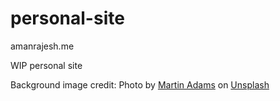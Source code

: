 # personal-site

amanrajesh.me

WIP personal site

Background image credit: Photo by <a href="https://unsplash.com/@martinadams?utm_source=unsplash&utm_medium=referral&utm_content=creditCopyText">Martin Adams</a> on <a href="https://unsplash.com/photos/y1M0dZ-1Psc?utm_source=unsplash&utm_medium=referral&utm_content=creditCopyText">Unsplash</a>
  
